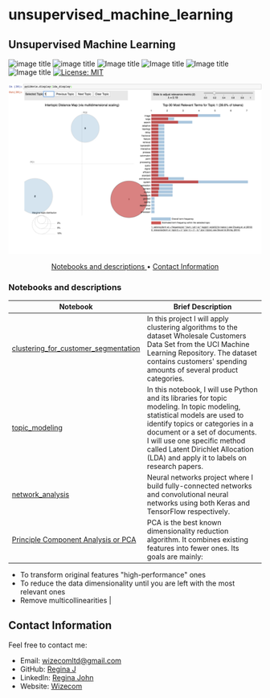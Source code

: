 # unsupervised_machine_learning
## Unsupervised Machine Learning

![image title](https://img.shields.io/badge/python-v3.6-green.svg) ![image title](https://img.shields.io/badge/ntlk-v3.2.5-yellow.svg) ![Image title](https://img.shields.io/badge/sklearn-0.19.1-orange.svg) ![Image title](https://img.shields.io/badge/BeautifulSoup-4.6.0-blue.svg) ![Image title](https://img.shields.io/badge/pandas-0.22.0-red.svg) ![Image title](https://img.shields.io/badge/matplotlib-v2.1.2-orange.svg) [![License: MIT](https://img.shields.io/badge/License-MIT-yellow.svg)](https://opensource.org/licenses/MIT)
<br>

<p align="center">
<img src="https://github.com/rjwizecom/unsupervised_machine_learning/blob/main/topic_modeling/images/puLDAvis.png" width="800"/>  
</p> 



<p align="center">
  <a href="#nb"> Notebooks and descriptions </a>  •
  <a href="#ci"> Contact Information </a> 
</p>

<a id = 'nb'></a>
### Notebooks and descriptions
| Notebook | Brief Description |
|--------------------------------------------------------------------------------------------------------------|-------------------------------------------------------------------------------------------------------------------------------------------------------------------|
| [clustering_for_customer_segmentation](https://github.com/rjwizecom/unsupervised_machine_learning/blob/main/clustering_for_customer_segmentation/notebooks/customer_segmentation.ipynb) | In this project I will apply clustering algorithms to the dataset Wholesale Customers Data Set from the UCI Machine Learning Repository. The dataset contains customers' spending amounts of several product categories. |
| [topic_modeling](https://github.com/rjwizecom/unsupervised_machine_learning/blob/main/topic_modeling/notebooks/topic_modeling_lda.ipynb) | In this notebook, I will use Python and its libraries for topic modeling. In topic modeling, statistical models are used to identify topics or categories in a document or a set of documents. I will use one specific method called Latent Dirichlet Allocation (LDA) and apply it to labels on research papers.|
| [network_analysis](https://github.com/rjwizecom/unsupervised_machine_learning/blob/main/network_analysis/notebooks/network_analysis.ipynb) | Neural networks project where I build fully-connected networks and convolutional neural networks using both Keras and TensorFlow respectively. |
| [Principle Component Analysis or PCA](https://github.com/rjwizecom/unsupervised_machine_learning/blob/main/pca/notebooks/pca_wines.ipynb) | PCA is the best known dimensionality reduction algorithm. It combines existing features into fewer ones. Its goals are mainly:
- To transform original features "high-performance" ones
- To reduce the data dimensionality until you are left with the most relevant ones
- Remove multicollinearities |

<a id = 'ci'></a>
## Contact Information

Feel free to contact me:

* Email: [wizecomltd@gmail.com](mailto:wizecomltd@gmail.com)
* GitHub: [Regina J](https://github.com/rjwizecom)
* LinkedIn: [Regina John](https://www.linkedin.com/in/regina-john-573951245)
* Website: [Wizecom](http://www.wizecom.co.uk)
